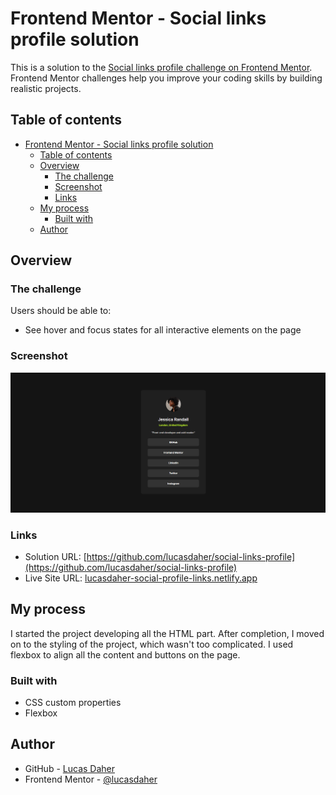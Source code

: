 # Frontend Mentor - Social links profile solution

This is a solution to the [Social links profile challenge on Frontend Mentor](https://www.frontendmentor.io/challenges/social-links-profile-UG32l9m6dQ). Frontend Mentor challenges help you improve your coding skills by building realistic projects. 

## Table of contents

- [Frontend Mentor - Social links profile solution](#frontend-mentor---social-links-profile-solution)
  - [Table of contents](#table-of-contents)
  - [Overview](#overview)
    - [The challenge](#the-challenge)
    - [Screenshot](#screenshot)
    - [Links](#links)
  - [My process](#my-process)
    - [Built with](#built-with)
  - [Author](#author)

## Overview

### The challenge

Users should be able to:

- See hover and focus states for all interactive elements on the page

### Screenshot

![](./assets/screenshot.png)

### Links

- Solution URL: [https://github.com/lucasdaher/social-links-profile](https://github.com/lucasdaher/social-links-profile)
- Live Site URL: [lucasdaher-social-profile-links.netlify.app](lucasdaher-social-profile-links.netlify.app)

## My process
I started the project developing all the HTML part. After completion, I moved on to the styling of the project, which wasn't too complicated. I used flexbox to align all the content and buttons on the page.

### Built with

- CSS custom properties
- Flexbox

## Author

- GitHub - [Lucas Daher](https://github.com/lucasdaher)
- Frontend Mentor - [@lucasdaher](https://www.frontendmentor.io/profile/lucasdaher)
